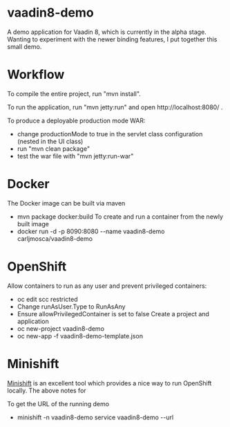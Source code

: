 vaadin8-demo
==============

A demo application for Vaadin 8, which is currently in the alpha stage.  Wanting
to experiment with the newer binding features, I put together this small demo.

Workflow
========

To compile the entire project, run "mvn install".

To run the application, run "mvn jetty:run" and open http://localhost:8080/ .

To produce a deployable production mode WAR:
- change productionMode to true in the servlet class configuration (nested in the UI class)
- run "mvn clean package"
- test the war file with "mvn jetty:run-war"

Docker
======
The Docker image can be built via maven
- mvn package docker:build
To create and run a container from the newly built image
- docker run -d -p 8090:8080 --name vaadin8-demo carljmosca/vaadin8-demo


OpenShift
=========

Allow containers to run as any user and prevent privileged containers:
- oc edit scc restricted
- Change runAsUser.Type to RunAsAny
- Ensure allowPrivilegedContainer is set to false
Create a project and application
- oc new-project vaadin8-demo
- oc new-app -f vaadin8-demo-template.json 

Minishift
=========

[Minishift](https://github.com/minishift/minishift) is an excellent tool which provides
a nice way to run OpenShift locally.  The above notes for 

To get the URL of the running demo
- minishift -n vaadin8-demo service vaadin8-demo --url
